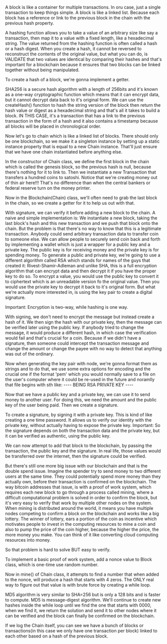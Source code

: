 A block is like a container for multiple transactions. In oru case, just a single transaction to keep things simple. A block is like a
linked list. Because each block has a reference or link to the previous block in the chain with the previous hash property.

A hashing function allows you to take a value of an arbitrary size like say a transaction, then map it to a value with a fixed length, like a hexadecimal 
string. The value returned from the hashing function is often called a hash or a hash digest.
When you create a hash, it cannot be reversed to reconstruct the contents of the original value, but what you can do, is VALIDATE that two values are 
identical by comparing their hashes and that's important for a blockchain because it ensures that two blocks can be linked together without being 
manipulated.

To create a hash of a block, we're gonna implement a getter.

SHA256 is a secure hash algorithm with a length of 256bits and it's known as a one-way cryptographic function which means that it can encrypt data, but it cannot
decrypt data back to it's original form. We can use the createHash() function to hash the string version of the block then return the hash value or digest
as a hexadecimal string and that's all it takes to build a block. IN THIS CASE, it's a transaction that has a link to the previous transaction in the form of a 
hash and it also contains a timestamp because all blocks will be placed in chronological order.

Now let's go to chain which is like a linked list of blocks. 
There should only be one blockchain, so we make it a singleton instance by setting up a static instance property that is equal to a new Chain instance. That'll
just ensure that we have one chain instantiated before anything else.

In the constructor of Chain class, we define the first block in the chain which is called the genesis block, so the previous hash is null, because there's nothing
for it to link to. Then we instantiate a new Transaction that transfers a hundred coins to satoshi. Notice that we're creating money out of thin air here!!!
That's no difference than when the central bankers or federal reserve turn on the money printer.

Now in the Blockchain(Chain) class, we'll often need to grab the last block in the chain, so we create a getter for it to help us out with that. 

With signature, we can verify it before adding a new block to the chain. A naive and simple implementation is: We instantiate a new block, taking the last
block's hash and this new transaction and we push that block onto the chain. But the problem is that there's no way to know that this is a legitimate transaction. 
Anybody could send arbitrary transaction data to transfer coin to someone else. 
We can allow people to securely send coin back and forth by implementing a wallet which is just a wrapper for a public key and a private key. The public key 
is for receiving money and the private key is for spending money.
To generate a public and private key, we're going to use a different algorithm called RSA which stands for names of the guys that created it: Rivest-Shamir-Adleman and
unlike SHA, this is a full encryption algorithm that can encrypt data and then decrypt it if you have the proper key to do so. To encrypt a value, you would use the
public key to convert it to ciphertext which is an unreadable version fo the original value. Then you would use the private key to decrypt it back to it's 
original form. But what we're actually more interested in, is using the key pair to create a digital signature.

Important: Encryption is two-way, while hashing is one way.

With signing, we don't need to encrypt the message but instead create a hash of it. We then sign the hash with our private key, then the message can be verified later
using the public key. If anybody tried to change the message, it would produce a different hash, in which case the verification would fail and that's crucial for a 
coin. Because if we didn't have a signature, then someone could intercept the transaction message and change the amount or change the payee with no way to 
detect that anything was out of the ordinary.

Now when generating the key pair with node, we're gonna format them as strings and to do that, we use some extra options for encoding and the crucial one if the 
format 'pem' which you would normally save to a file on the user's computer where it could be re-used in the future and noramlly that file begins with sth like:
---- BEING RSA PRIVATE KEY ----

Now that we have a public key and a private key, we can use it to send money to another user. For doing this, we need the amount and the public key of the user being paid.
Then we create a signature.

To create a signature, by signing it with a private key. This is kind of like creating a one time password. It allows us to verify our 
identity with the private key, without actually having to expose the private key.
Important: So the signature depends on both the transaction data and the private key, but it can be verified as authentic, using the public key.

We can now attempt to add that block to  the blockchain, by passing the transaction, the public key and the signature.
In real life, those values would be transferred over the internet, then the signature could be verified.

But there's still one more big issue with our blockchain and that is the double spend issue. 
Imagine the spender try to send money to two different users at the same time. They could potentially spend more money than they actually own, before
their transaction is confirmed on the blockchain. The way bitcoin addresses that issue, is with a proof of work system, which requires each new block
to go through a process called mining, where a difficult computational problem is solved in order to confirm the block, but it's very easy to verify that work
by multiple other nodes on the system. When mining is distributed around the world, it means you have multiple nodes competing to confirm a block on the blockchain
and works like a big lottery. The winner of lottery, ears a portion of the coin as incentive which motivates people to invest in the computing resources to mine a coin and
also to pump the price of the coin higher, because the higher the price, the more money you make.
You can think of it like converting cloud computing resources into money.

So that problem is hard to solve BUT easy to verify.

To implement a basic proof of work system, add a nonce value to Block class, which is one-time use random number.

Now in mine() of Chain class, it attempts to find a number that when added to the nonce, will produce a hash that starts with 4 zeros.
The ONLY real way to figure out that value is with brute force by creating a while loop.

MD5 algorithm is very similar to SHA=256 but is only a 128 bits and is faster to compute. MD5 is message-digest algorithm.
We'll continue to create new hashes inside the while loop until we find the one that starts with 0000, when we find it, we return the solution and send it
to other nodes where it can be verified and the block can finally be confirmed on the blockchain.

If we log the Chain itself, you can see we have a bunch of blocks or transactions(in this case we only have one transaction per block) linked to each other based on a 
hash of the previous block.